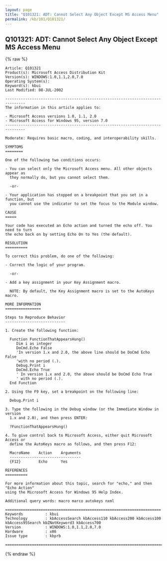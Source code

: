 ```yaml
---
layout: page
title: "Q101321: ADT: Cannot Select Any Object Except MS Access Menu"
permalink: /kb/101/Q101321/
---
```


## Q101321: ADT: Cannot Select Any Object Except MS Access Menu

{% raw %}

	Article: Q101321
	Product(s): Microsoft Access Distribution Kit
	Version(s): WINDOWS:1.0,1.1,2.0,7.0
	Operating System(s): 
	Keyword(s): kbui
	Last Modified: 08-JUL-2002
	
	-------------------------------------------------------------------------------
	The information in this article applies to:
	
	- Microsoft Access versions 1.0, 1.1, 2.0 
	- Microsoft Access for Windows 95, version 7.0 
	-------------------------------------------------------------------------------
	
	Moderate: Requires basic macro, coding, and interoperability skills.
	
	SYMPTOMS
	========
	
	One of the following two conditions occurs:
	
	- You can select only the Microsoft Access menu. All other objects appear as
	  they normally do, but you cannot select them.
	
	  -or-
	
	- Your application has stopped on a breakpoint that you set in a function, but
	  you cannot use the indicator to set the focus to the Module window.
	
	CAUSE
	=====
	
	Your code has executed an Echo action and turned the echo off. You need to turn
	the echo back on by setting Echo On to Yes (the default).
	
	RESOLUTION
	==========
	
	To correct this problem, do one of the following:
	
	- Correct the logic of your program.
	
	  -or-
	
	- Add a key assignment in your Key Assignment macro.
	
	  NOTE: By default, the Key Assignment macro is set to the AutoKeys macro.
	
	MORE INFORMATION
	================
	
	Steps to Reproduce Behavior
	---------------------------
	
	1. Create the following function:
	
	  Function FunctionThatAppearsHung()
	     Dim i as integer
	     DoCmd.Echo False
	     'In version 1.x and 2.0, the above line should be DoCmd Echo False
	     'with no period (.).
	     Debug.Print i
	     DoCmd.Echo True
	     ' In version 1.x and 2.0, the above should be DoCmd Echo True
	     ' with no period (.).
	  End Function
	
	2. Using the F9 key, set a breakpoint on the following line:
	
	  Debug.Print i
	
	3. Type the following in the Debug window (or the Immediate Window in version
	  1.x and 2.0), and then press ENTER:
	
	  ?FunctionThatAppearsHung()
	
	4. To give control back to Microsoft Access, either quit Microsoft Access or
	  define the AutoKeys macro as follows, and then press F12:
	
	  MacroName    Action    Arguments
	  --------------------------------
	  {F12}        Echo      Yes
	
	REFERENCES
	==========
	
	For more information about this topic, search for "echo," and then "Echo Action"
	using the Microsoft Access for Windows 95 Help Index.
	
	Additional query words: macro marco autokeys nxml
	
	======================================================================
	Keywords          : kbui 
	Technology        : kbAccessSearch kbAccess110 kbAccess200 kbAccess100 kbAccess95Search kbZNotKeyword3 kbAccess700
	Version           : WINDOWS:1.0,1.1,2.0,7.0
	Hardware          : x86
	Issue type        : kbprb
	
	=============================================================================
	

{% endraw %}

